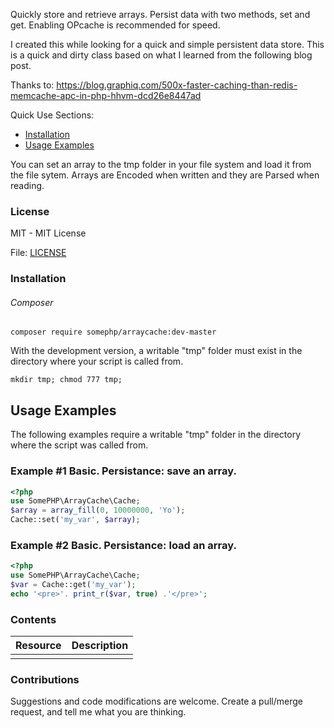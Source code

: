 Quickly store and retrieve arrays. Persist data with two methods, set and get. Enabling OPcache is recommended for speed.

I created this while looking for a quick and simple persistent data store.
This is a quick and dirty class based on what I learned from the following blog post.

Thanks to: https://blog.graphiq.com/500x-faster-caching-than-redis-memcache-apc-in-php-hhvm-dcd26e8447ad

Quick Use Sections:
* [Installation](#installation)
* [Usage Examples](#usage-examples)


You can set an array to the tmp folder in your file system and load it
from the file sytem.  Arrays are Encoded when written and they are Parsed
when reading.


### License
MIT - MIT License

File: [LICENSE](LICENSE)

### Installation
###### Composer
```
composer require somephp/arraycache:dev-master
```

With the development version, a writable "tmp" folder must exist in the
directory where your script is called from.
```
mkdir tmp; chmod 777 tmp;
```

## Usage Examples
The following examples require a writable "tmp" folder in the directory where
the script was called from.

### Example #1 Basic. Persistance: save an array.
```php
<?php
use SomePHP\ArrayCache\Cache;
$array = array_fill(0, 10000000, 'Yo');
Cache::set('my_var', $array);
```

### Example #2 Basic. Persistance: load an array.
```php
<?php
use SomePHP\ArrayCache\Cache;
$var = Cache::get('my_var');
echo '<pre>'. print_r($var, true) .'</pre>';
```



### Contents
| Resource | Description |
| -------- | ----------- |
|  | |

### Contributions
Suggestions and code modifications are welcome.  Create a pull/merge request, and tell me what you are thinking.
